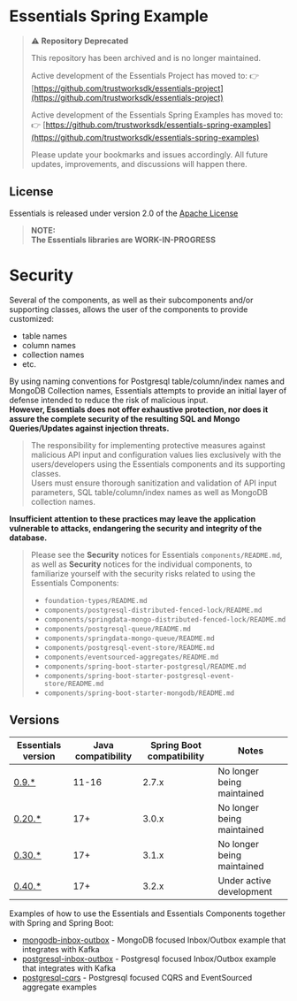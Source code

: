 # Essentials Spring Example

> ⚠️ **Repository Deprecated**
>
> This repository has been archived and is no longer maintained.
>
> Active development of the Essentials Project has moved to:
> 👉 [https://github.com/trustworksdk/essentials-project](https://github.com/trustworksdk/essentials-project)
>
> Active development of the Essentials Spring Examples has moved to:
> 👉 [https://github.com/trustworksdk/essentials-spring-examples](https://github.com/trustworksdk/essentials-spring-examples)
>
> Please update your bookmarks and issues accordingly. All future updates, improvements, and discussions will happen there.

## License
Essentials is released under version 2.0 of the [Apache License](https://www.apache.org/licenses/LICENSE-2.0)

> **NOTE:**  
> **The Essentials libraries are WORK-IN-PROGRESS**

# Security

Several of the components, as well as their subcomponents and/or supporting classes, allows the user of the components to provide customized:
- table names
- column names
- collection names
- etc.

By using naming conventions for Postgresql table/column/index names and MongoDB Collection names, Essentials attempts to provide an initial layer of defense intended to reduce the risk of malicious input.    
**However, Essentials does not offer exhaustive protection, nor does it assure the complete security of the resulting SQL and Mongo Queries/Updates against injection threats.**
> The responsibility for implementing protective measures against malicious API input and configuration values lies exclusively with the users/developers using the Essentials components and its supporting classes.  
> Users must ensure thorough sanitization and validation of API input parameters, SQL table/column/index names as well as MongoDB collection names.

**Insufficient attention to these practices may leave the application vulnerable to attacks, endangering the security and integrity of the database.**

> Please see the **Security** notices for Essentials `components/README.md`, as well as **Security** notices for the individual components, to familiarize yourself with the security
> risks related to using the Essentials Components:
> - `foundation-types/README.md`
> - `components/postgresql-distributed-fenced-lock/README.md`
> - `components/springdata-mongo-distributed-fenced-lock/README.md`
> - `components/postgresql-queue/README.md`
> - `components/springdata-mongo-queue/README.md`
> - `components/postgresql-event-store/README.md`
> - `components/eventsourced-aggregates/README.md`
> - `components/spring-boot-starter-postgresql/README.md`
> - `components/spring-boot-starter-postgresql-event-store/README.md`
> - `components/spring-boot-starter-mongodb/README.md`

## Versions

| Essentials version                                                                           | Java compatibility | Spring Boot compatibility | Notes                      |
|----------------------------------------------------------------------------------------------|--------------------|---------------------------|----------------------------|
| [0.9.*](https://github.com/cloudcreate-dk/essentials-spring-examples/tree/java11)            | 11-16              | 2.7.x                     | No longer being maintained |
| [0.20.*](https://github.com/cloudcreate-dk/essentials-spring-examples/tree/springboot_3_0_x) | 17+                | 3.0.x                     | No longer being maintained |
| [0.30.*](https://github.com/cloudcreate-dk/essentials-spring-examples/tree/springboot_3_1_x) | 17+                | 3.1.x                     | No longer being maintained |
| [0.40.*](https://github.com/cloudcreate-dk/essentials-spring-examples/tree/main)             | 17+                | 3.2.x                     | Under active development   |

Examples of how to use the Essentials and Essentials Components together with Spring and Spring Boot:

- [mongodb-inbox-outbox](mongodb-inbox-outbox/README.md) - MongoDB focused Inbox/Outbox example that integrates with Kafka
- [postgresql-inbox-outbox](postgresql-inbox-outbox/README.md) - Postgresql focused Inbox/Outbox example that integrates with Kafka
- [postgresql-cqrs](postgresql-cqrs/README.md) - Postgresql focused CQRS and EventSourced aggregate examples
